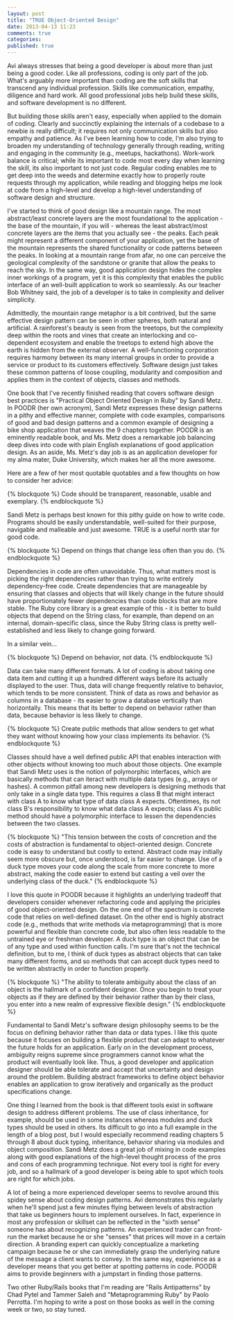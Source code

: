 ```yaml
---
layout: post
title: "TRUE Object-Oriented Design"
date: 2013-04-13 11:23
comments: true
categories: 
published: true
---
```


Avi always stresses that being a good developer is about more than just being a good coder. Like all professions, coding is only part of the job. What's arguably more important than coding are the soft skills that transcend any individual profession. Skills like communication, empathy, diligence and hard work. All good professional jobs help build these skills, and software development is no different.

<!--more-->

But building those skills aren't easy, especially when applied to the domain of coding. Clearly and succinctly explaining the internals of a codebase to a newbie is really difficult; it requires not only communication skills but also empathy and patience. As I've been learning how to code, I'm also trying to broaden my understanding of technology generally through reading, writing and engaging in the community (e.g., meetups, hackathons). Work-work balance is critical; while its important to code most every day when learning the skill, its also important to not just code. Regular coding enables me to get deep into the weeds and determine exactly how to properly route requests through my application, while reading and blogging helps me look at code from a high-level and develop a high-level understanding of software design and structure. 

I've started to think of good design like a mountain range. The most abstract/least concrete layers are the most foundational to the application - the base of the mountain, if you will - whereas the least abstract/most concrete layers are the items that you actually see - the peaks. Each peak might represent a different component of your application, yet the base of the mountain represents the shared functionality or code patterns between the peaks. In looking at a mountain range from afar, no one can perceive the geological complexity of the sandstone or granite that allow the peaks to reach the sky. In the same way, good application design hides the complex inner workings of a program, yet it is this complexity that enables the public interface of an well-built application to work so seamlessly. As our teacher Bob Whitney said, the job of a developer is to take in complexity and deliver simplicity.

Admittedly, the mountain range metaphor is a bit contrived, but the same effective design pattern can be seen in other spheres, both natural and artificial. A rainforest's beauty is seen from the treetops, but the complexity deep within the roots and vines that create an interlocking and co-dependent ecosystem and enable the treetops to extend high above the earth is hidden from the external observer. A well-functioning corporation requires harmony between its many internal groups in order to provide a service or product to its customers effectively. Software design just takes these common patterns of loose coupling, modularity and composition and applies them in the context of objects, classes and methods.

One book that I've recently finished reading that covers software design best practices is "Practical Object Oriented Design in Ruby" by Sandi Metz.
In POODR (her own acronym), Sandi Metz expresses these design patterns in a pithy and effective manner, complete with code examples, comparisons of good and bad design patterns and a common example of designing a bike shop application that weaves the 9 chapters together. POODR is an eminently readable book, and Ms. Metz does a remarkable job balancing deep dives into code with plain English explanations of good application design. As an aside, Ms. Metz's day job is as an application developer for my alma mater, Duke University, which makes her all the more awesome.

Here are a few of her most quotable quotables and a few thoughts on how to consider her advice:

{% blockquote %}
Code should be transparent, reasonable, usable and exemplary.
{% endblockquote %}

Sandi Metz is perhaps best known for this pithy guide on how to write code. Programs should be easily understandable, well-suited for their purpose, navigable and malleable and just awesome. TRUE is a useful north star for good code.

{% blockquote %}
Depend on things that change less often than you do.
{% endblockquote %}

Dependencies in code are often unavoidable. Thus, what matters most is picking the right dependencies rather than trying to write entirely dependency-free code. Create dependencies that are manageable by ensuring that classes and objects that will likely change in the future should have proportionately fewer dependencies than code blocks that are more stable. The Ruby core library is a great example of this - it is better to build objects that depend on the String class, for example, than depend on an internal, domain-specific class, since the Ruby String class is pretty well-established and less likely to change going forward. 

In a similar vein...

{% blockquote %}
Depend on behavior, not data. 
{% endblockquote %}

Data can take many different formats. A lot of coding is about taking one data item and cutting it up a hundred different ways before its actually displayed to the user. Thus, data will change frequently relative to behavior, which tends to be more consistent. Think of data as rows and behavior as columns in a database - its easier to grow a database vertically than horizontally. This means that its better to depend on behavior rather than data, because behavior is less likely to change.

{% blockquote %}
Create public methods that allow senders to get what they want without knowing how your class implements its behavior.
{% endblockquote %}

Classes should have a well defined public API that enables interaction with other objects without knowing too much about those objects. One example that Sandi Metz uses is the notion of polymorphic interfaces, which are basically methods that can iteract with multiple data types (e.g., arrays or hashes). A common pitfall among new developers is designing methods that only take in a single data type. This requires a class B that might interact with class A to know what type of data class A expects. Oftentimes, its not class B's responsibility to know what data class A expects; class A's public method should have a polymorphic interface to lessen the dependencies between the two classes.

{% blockquote %}
"This tension between the costs of concretion and the costs of abstraction is fundamental to object-oriented design. Concrete code is easy to understand but costly to extend. Abstract code may initially seem more obscure but, once understood, is far easier to change. Use of a duck type moves your code along the scale from more concrete to more abstract, making the code easier to extend but casting a veil over the underlying class of the duck."
{% endblockquote %}

I love this quote in POODR because it highlights an underlying tradeoff that developers consider whenever refactoring code and applying the priciples of good object-oriented design. On the one end of the spectrum is concrete code that relies on well-defined dataset. On the other end is highly abstract code (e.g., methods that write methods via metaprogramming) that is more powerful and flexible than concrete code, but also often less readable to the untrained eye or freshman developer. A duck type is an object that can be of any type and used within function calls. I'm sure that's not the technical definition, but to me, I think of duck types as abstract objects that can take many different forms, and so methods that can accept duck types need to be written abstractly in order to function properly.

{% blockquote %}
"The ability to tolerate ambiguity about the class of an object is the hallmark of a confident designer. Once you begin to treat your objects as if they are defined by their behavior rather than by their class, you enter into a new realm of expressive
flexible design."
{% endblockquote %}

Fundamental to Sandi Metz's software design philosophy seems to be the focus on defining behavior rather than data or data types. I like this quote because it focuses on building a flexible product that can adapt to whatever the future holds for an application. Early on in the development process, ambiguity reigns supreme since programmers cannot know what the product will eventually look like. Thus, a good developer and application designer should be able tolerate and accept that uncertainty and design around the problem. Building abstract frameworks to define object behavior enables an application to grow iteratively and organically as the product specifications change.

One thing I learned from the book is that different tools exist in software design to address different problems. The use of class inheritance, for example, should be used in some instances whereas modules and duck types should be used in others. Its difficult to go into a full example in the length of a blog post, but I would especially recommend reading chapters 5 through 8 about duck typing, inheritance, behavior sharing via modules and object composition. Sandi Metz does a great job of mixing in code examples along with good explanations of the high-level thought process of the pros and cons of each programming technique. Not every tool is right for every job, and so a hallmark of a good developer is being able to spot which tools are right for which jobs.

A lot of being a more experienced developer seems to revolve around this spidey sense about coding design patterns. Avi demonstrates this regularly when he'll spend just a few minutes flying between levels of abstraction that take us beginners hours to implement ourselves. In fact, experience in most any profession or skillset can be reflected in the "sixth sense" someone has about recognizing patterns. An experienced trader can front-run the market because he or she "senses" that prices will move in a certain direction. A branding expert can quickly conceptualize a marketing campaign because he or she can immediately grasp the underlying nature of the message a client wants to convey. In the same way, experience as a developer means that you get better at spotting patterns in code. POODR aims to provide beginners with a jumpstart in finding those patterns.

Two other Ruby/Rails books that I'm reading are "Rails Antipatterns" by Chad Pytel and Tammer Saleh and "Metaprogramming Ruby" by Paolo Perrotta. I'm hoping to write a post on those books as well in the coming week or two, so stay tuned.
